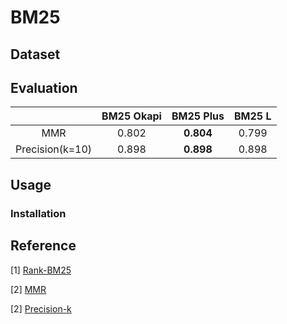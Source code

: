 # BM25

## Dataset
  
## Evaluation

||**BM25 Okapi**|**BM25 Plus**|**BM25 L**|
|:---:|:---:|:---:|:---:|
|MMR|0.802|**0.804**|0.799|
|Precision(k=10)|0.898|**0.898**|0.898|

## Usage

### Installation

## Reference

[1] [Rank-BM25](https://github.com/dorianbrown/rank_bm25 "Rank-BM25")

[2] [MMR](https://amitness.com/2020/08/information-retrieval-evaluation/ "MMR")

[2] [Precision-k](https://amitness.com/2020/08/information-retrieval-evaluation/ "Precision-k")
